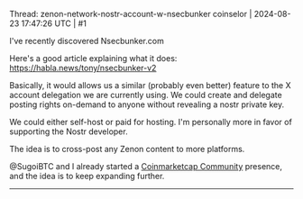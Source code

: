 Thread: zenon-network-nostr-account-w-nsecbunker
coinselor | 2024-08-23 17:47:26 UTC | #1

I've recently discovered Nsecbunker.com

Here's a good article explaining what it does: https://habla.news/tony/nsecbunker-v2

Basically, it would allows us a similar (probably even better) feature to the X account delegation we are currently using. We could create and delegate posting rights on-demand to anyone without revealing a nostr private key. 

We could either self-host or paid for hosting. I'm personally more in favor of supporting the Nostr developer. 

The idea is to cross-post any Zenon content to more platforms. 

@SugoiBTC and I already started a [Coinmarketcap Community](https://coinmarketcap.com/community/profile/Zenon_Network/) presence, and the idea is to keep expanding further.

-------------------------

